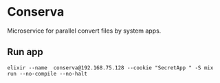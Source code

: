 # Conserva

Microservice for parallel convert files by system apps.

## Run app
```shell
elixir --name  conserva@192.168.75.128 --cookie "SecretApp " -S mix run --no-compile --no-halt 
```
